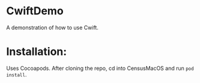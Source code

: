 # CwiftDemo
A demonstration of how to use Cwift. 

# Installation:
Uses Cocoapods. After cloning the repo, cd into CensusMacOS and run `pod install`.
